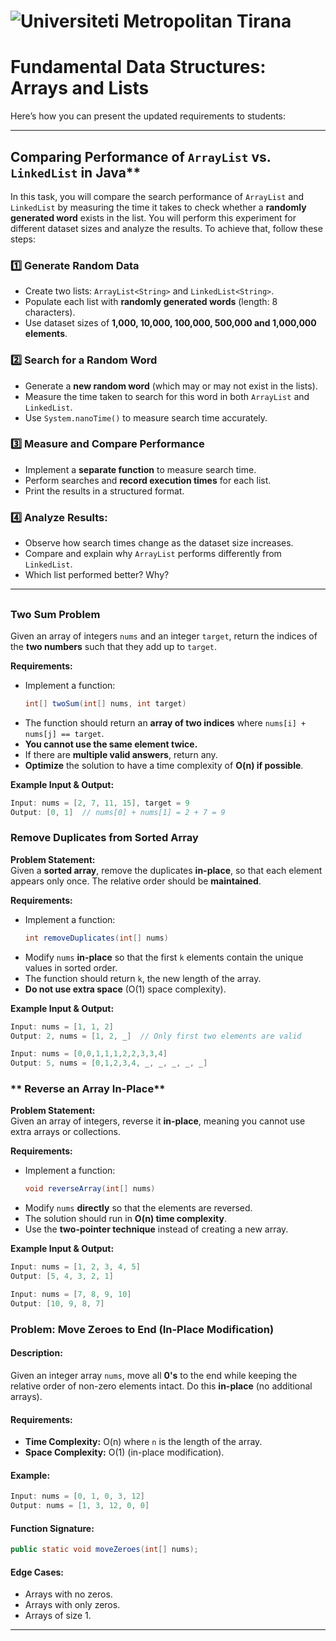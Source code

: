 # ![Universiteti Metropolitan Tirana](https://umt.edu.al/wp-content/uploads/2024/11/Universiteti-Metropolitan-Tirana.webp)  

# Fundamental Data Structures: Arrays and Lists

Here’s how you can present the updated requirements to students:  

---

## Comparing Performance of `ArrayList` vs. `LinkedList` in Java**  

In this task, you will compare the search performance of `ArrayList` and `LinkedList` by measuring the time it takes to check whether a **randomly generated word** exists in the list. You will perform this experiment for different dataset sizes and analyze the results.  To achieve that, follow these steps: 

### 1️⃣ Generate Random Data
- Create two lists: `ArrayList<String>` and `LinkedList<String>`.  
- Populate each list with **randomly generated words** (length: 8 characters).  
- Use dataset sizes of **1,000, 10,000, 100,000, 500,000 and 1,000,000 elements**.  

### 2️⃣ Search for a Random Word
- Generate a **new random word** (which may or may not exist in the lists).  
- Measure the time taken to search for this word in both `ArrayList` and `LinkedList`.  
- Use `System.nanoTime()` to measure search time accurately.  

### 3️⃣ Measure and Compare Performance
- Implement a **separate function** to measure search time.  
- Perform searches and **record execution times** for each list.  
- Print the results in a structured format.  

### 4️⃣ Analyze Results:
- Observe how search times change as the dataset size increases.  
- Compare and explain why `ArrayList` performs differently from `LinkedList`.  
- Which list performed better? Why?  

---

## 


### **Two Sum Problem**  

Given an array of integers `nums` and an integer `target`, return the indices of the **two numbers** such that they add up to `target`.  

**Requirements:**  
- Implement a function:  
  ```java
  int[] twoSum(int[] nums, int target)
  ```
- The function should return an **array of two indices** where `nums[i] + nums[j] == target`.  
- **You cannot use the same element twice.**  
- If there are **multiple valid answers**, return any.  
- **Optimize** the solution to have a time complexity of **O(n) if possible**.  

**Example Input & Output:**  
```java
Input: nums = [2, 7, 11, 15], target = 9  
Output: [0, 1]  // nums[0] + nums[1] = 2 + 7 = 9
```

### **Remove Duplicates from Sorted Array**  
**Problem Statement:**  
Given a **sorted array**, remove the duplicates **in-place**, so that each element appears only once. The relative order should be **maintained**.  

**Requirements:**  
- Implement a function:  
  ```java
  int removeDuplicates(int[] nums)
  ```
- Modify `nums` **in-place** so that the first `k` elements contain the unique values in sorted order.  
- The function should return `k`, the new length of the array.  
- **Do not use extra space** (O(1) space complexity).  

**Example Input & Output:**  
```java
Input: nums = [1, 1, 2]  
Output: 2, nums = [1, 2, _]  // Only first two elements are valid
```

```java
Input: nums = [0,0,1,1,1,2,2,3,3,4]  
Output: 5, nums = [0,1,2,3,4, _, _, _, _, _]
```

### ** Reverse an Array In-Place**  
**Problem Statement:**  
Given an array of integers, reverse it **in-place**, meaning you cannot use extra arrays or collections.  

**Requirements:**  
- Implement a function:  
  ```java
  void reverseArray(int[] nums)
  ```
- Modify `nums` **directly** so that the elements are reversed.  
- The solution should run in **O(n) time complexity**.  
- Use the **two-pointer technique** instead of creating a new array.  

**Example Input & Output:**  
```java
Input: nums = [1, 2, 3, 4, 5]  
Output: [5, 4, 3, 2, 1]
```

```java
Input: nums = [7, 8, 9, 10]  
Output: [10, 9, 8, 7]
```

### **Problem: Move Zeroes to End (In-Place Modification)**

#### **Description:**  
Given an integer array `nums`, move all **0's** to the end while keeping the relative order of non-zero elements intact. Do this **in-place** (no additional arrays).

#### **Requirements:**
- **Time Complexity:** O(n) where `n` is the length of the array.
- **Space Complexity:** O(1) (in-place modification).

#### **Example:**
```java
Input: nums = [0, 1, 0, 3, 12]  
Output: nums = [1, 3, 12, 0, 0]
```
#### **Function Signature:**
```java
public static void moveZeroes(int[] nums);
```

#### **Edge Cases:**
- Arrays with no zeros.
- Arrays with only zeros.
- Arrays of size 1.
---
